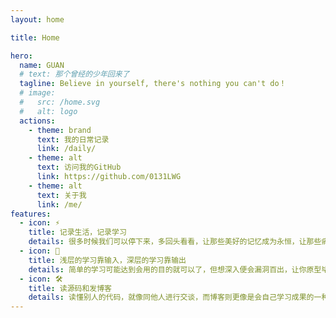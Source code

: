 ```yaml
---
layout: home

title: Home

hero:
  name: GUAN
  # text: 那个曾经的少年回来了
  tagline: Believe in yourself, there's nothing you can't do！
  # image:
  #   src: /home.svg
  #   alt: logo
  actions:
    - theme: brand
      text: 我的日常记录
      link: /daily/
    - theme: alt
      text: 访问我的GitHub
      link: https://github.com/0131LWG
    - theme: alt
      text: 关于我
      link: /me/
features:
  - icon: ⚡️
    title: 记录生活，记录学习
    details: 很多时候我们可以停下来，多回头看看，让那些美好的记忆成为永恒，让那些痛苦成为我们的财富
  - icon: 🖖
    title: 浅层的学习靠输入，深层的学习靠输出
    details: 简单的学习可能达到会用的目的就可以了，但想深入便会漏洞百出，让你原型毕露，所以对原理和细节的捕捉要融会贯通，更要进行系统性的学习
  - icon: 🛠️
    title: 读源码和发博客
    details: 读懂别人的代码，就像同他人进行交谈，而博客则更像是会自己学习成果的一种展示，最重要的是取悦自己，而非在意那些
---
```


<script setup>
// import middle from '../src/components/middle.vue'
</script>

<!-- <middle /> -->
